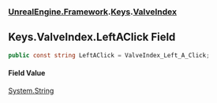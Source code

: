 ### [UnrealEngine.Framework](UnrealEngine_Framework.md 'UnrealEngine.Framework').[Keys](Keys.md 'UnrealEngine.Framework.Keys').[ValveIndex](Keys_ValveIndex.md 'UnrealEngine.Framework.Keys.ValveIndex')
## Keys.ValveIndex.LeftAClick Field
```csharp
public const string LeftAClick = ValveIndex_Left_A_Click;
```
#### Field Value
[System.String](https://docs.microsoft.com/en-us/dotnet/api/System.String 'System.String')
